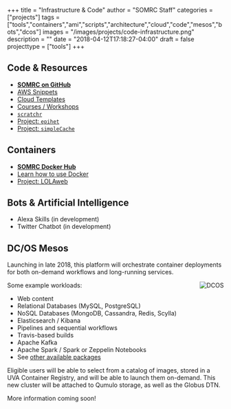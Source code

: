 +++
title = "Infrastructure & Code"
author = "SOMRC Staff"
categories = ["projects"]
tags = ["tools","containers","ami","scripts","architecture","cloud","code","mesos","bots","dcos"]
images = "/images/projects/code-infrastructure.png"
description = ""
date = "2018-04-12T17:18:27-04:00"
draft = false
projecttype = ["tools"]
+++

<!-- <img align="right" alt="GitHub" style="max-height:80px;padding-right:6em;" src="/images/octocat-logo.png"> -->

## Code & Resources

* [**SOMRC on GitHub**](https://github.com/uvasomrc/)
* [AWS Snippets](https://github.com/uvasomrc/aws-snippets)
* [Cloud Templates](https://github.com/uvasomrc/cloud-templates)
* [Courses / Workshops](https://github.com/uvasomrc/courses)
* [`scratchr`](https://github.com/uvasomrc/scratchr)
* [Project: `epihet`](/project/epihet/)
* [Project: `simpleCache`](/project/simplecache/)

<!-- <img align="right" alt="Docker" style="max-height:80px;padding-right:6em;" src="/images/docker-logo.png"> -->

## Containers

* [**SOMRC Docker Hub**](https://hub.docker.com/u/somrc/dashboard/)
* [Learn how to use Docker](https://github.com/uvasomrc/courses/blob/master/workshops/docker/README.md)
* [Project: LOLAweb](/project/lolaweb/)

## Bots & Artificial Intelligence

* Alexa Skills (in development)
* Twitter Chatbot (in development)

## DC/OS Mesos

Launching in late 2018, this platform will orchestrate container deployments for both on-demand workflows and long-running services.

<img align="right" alt="DCOS" style="max-width:34%;" src="/images/dcos-logo.png">
Some example workloads:

* Web content
* Relational Databases (MySQL, PostgreSQL)
* NoSQL Databases (MongoDB, Cassandra, Redis, Scylla)
* Elasticsearch / Kibana
* Pipelines and sequential workflows
* Travis-based builds
* Apache Kafka 
* Apache Spark / Spark or Zeppelin Notebooks
* See [other available packages](https://universe.dcos.io/#/packages)

Eligible users will be able to select from a catalog of images, stored in a UVA Container Registry, and will be able to launch them on-demand. This new cluster will be attached to Qumulo storage, as well as the Globus DTN.

More information coming soon!
